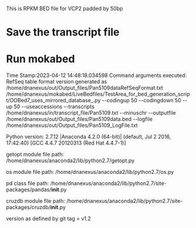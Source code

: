 This is RPKM BED file for VCP2 padded by 50bp 

# Save the transcript file

# Run mokabed
Time Stamp:2023-04-12 14:48:18.034598
Command arguments executed:
RefSeq table format version generated as /home/dnanexus/out/Output_files/Pan5109dataRefSeqFormat.txt
/home/dnanexus/mokabed/LiveBedfiles/TestArea_for_bed_generation_script/OOBed7_uses_mirrored_database_.py --codingup 50 --codingdown 50 --up 50 --useaccessions --transcripts /home/dnanexus/in/transcript_file/Pan5109.txt --minuschr --outputfile /home/dnanexus/out/Output_files/Pan5109data.bed --logfile /home/dnanexus/out/Output_files/Pan5109_LogFile.txt 

 Python version: 2.7.12 |Anaconda 4.2.0 (64-bit)| (default, Jul  2 2016, 17:42:40) 
[GCC 4.4.7 20120313 (Red Hat 4.4.7-1)]

 getopt module file path: /home/dnanexus/anaconda2/lib/python2.7/getopt.py

 os module file path: /home/dnanexus/anaconda2/lib/python2.7/os.py

 pd class file path: /home/dnanexus/anaconda2/lib/python2.7/site-packages/pandas/__init__.py

 cruzdb module file path: /home/dnanexus/anaconda2/lib/python2.7/site-packages/cruzdb/__init__.py

version as defined by git tag = v1.2
